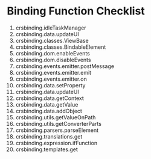 # Binding Function Checklist

1. crsbinding.idleTaskManager
2. crsbinding.data.updateUI
3. crsbinding.classes.ViewBase
4. crsbinding.classes.BindableElement
4. crsbinding.dom.enableEvents
5. crsbinding.dom.disableEvents
5. crsbinding.events.emitter.postMessage
6. crsbinding.events.emitter.emit
7. crsbinding.events.emitter.on
6. crsbinding.data.setProperty
7. crsbinding.data.updateUI
8. crsbinding.data.getContext
9. crsbinding.data.getValue
10. crsbinding.data.addObject
11. crsbinding.utils.getValueOnPath
12. crsbinding.utils.getConverterParts
13. crsbinding.parsers.parseElement
14. crsbinding.translations.get
15. crsbinding.expression.ifFunction 
16. crsbinding.templates.get